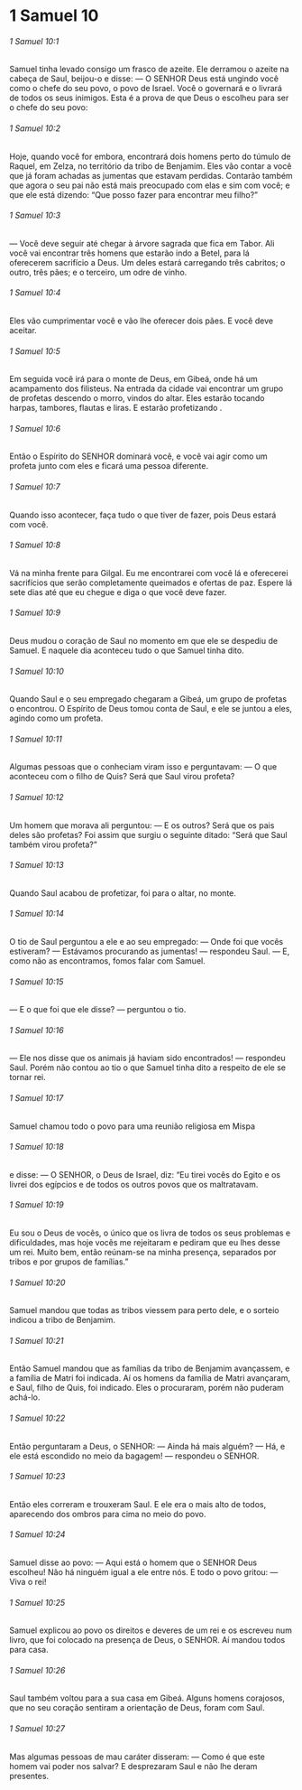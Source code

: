 # 1 Samuel 10

###### 1 Samuel 10:1

Samuel tinha levado consigo um frasco de azeite. Ele derramou o azeite na cabeça de Saul, beijou-o e disse: — O SENHOR Deus está ungindo você como o chefe do seu povo, o povo de Israel. Você o governará e o livrará de todos os seus inimigos. Esta é a prova de que Deus o escolheu para ser o chefe do seu povo:

###### 1 Samuel 10:2

Hoje, quando você for embora, encontrará dois homens perto do túmulo de Raquel, em Zelza, no território da tribo de Benjamim. Eles vão contar a você que já foram achadas as jumentas que estavam perdidas. Contarão também que agora o seu pai não está mais preocupado com elas e sim com você; e que ele está dizendo: “Que posso fazer para encontrar meu filho?”

###### 1 Samuel 10:3

— Você deve seguir até chegar à árvore sagrada que fica em Tabor. Ali você vai encontrar três homens que estarão indo a Betel, para lá oferecerem sacrifício a Deus. Um deles estará carregando três cabritos; o outro, três pães; e o terceiro, um odre de vinho.

###### 1 Samuel 10:4

Eles vão cumprimentar você e vão lhe oferecer dois pães. E você deve aceitar.

###### 1 Samuel 10:5

Em seguida você irá para o monte de Deus, em Gibeá, onde há um acampamento dos filisteus. Na entrada da cidade vai encontrar um grupo de profetas descendo o morro, vindos do altar. Eles estarão tocando harpas, tambores, flautas e liras. E estarão profetizando .

###### 1 Samuel 10:6

Então o Espírito do SENHOR dominará você, e você vai agir como um profeta junto com eles e ficará uma pessoa diferente.

###### 1 Samuel 10:7

Quando isso acontecer, faça tudo o que tiver de fazer, pois Deus estará com você.

###### 1 Samuel 10:8

Vá na minha frente para Gilgal. Eu me encontrarei com você lá e oferecerei sacrifícios que serão completamente queimados e ofertas de paz. Espere lá sete dias até que eu chegue e diga o que você deve fazer.

###### 1 Samuel 10:9

Deus mudou o coração de Saul no momento em que ele se despediu de Samuel. E naquele dia aconteceu tudo o que Samuel tinha dito.

###### 1 Samuel 10:10

Quando Saul e o seu empregado chegaram a Gibeá, um grupo de profetas o encontrou. O Espírito de Deus tomou conta de Saul, e ele se juntou a eles, agindo como um profeta.

###### 1 Samuel 10:11

Algumas pessoas que o conheciam viram isso e perguntavam: — O que aconteceu com o filho de Quis? Será que Saul virou profeta?

###### 1 Samuel 10:12

Um homem que morava ali perguntou: — E os outros? Será que os pais deles são profetas? Foi assim que surgiu o seguinte ditado: “Será que Saul também virou profeta?”

###### 1 Samuel 10:13

Quando Saul acabou de profetizar, foi para o altar, no monte.

###### 1 Samuel 10:14

O tio de Saul perguntou a ele e ao seu empregado: — Onde foi que vocês estiveram? — Estávamos procurando as jumentas! — respondeu Saul. — E, como não as encontramos, fomos falar com Samuel.

###### 1 Samuel 10:15

— E o que foi que ele disse? — perguntou o tio.

###### 1 Samuel 10:16

— Ele nos disse que os animais já haviam sido encontrados! — respondeu Saul. Porém não contou ao tio o que Samuel tinha dito a respeito de ele se tornar rei.

###### 1 Samuel 10:17

Samuel chamou todo o povo para uma reunião religiosa em Mispa

###### 1 Samuel 10:18

e disse: — O SENHOR, o Deus de Israel, diz: “Eu tirei vocês do Egito e os livrei dos egípcios e de todos os outros povos que os maltratavam.

###### 1 Samuel 10:19

Eu sou o Deus de vocês, o único que os livra de todos os seus problemas e dificuldades, mas hoje vocês me rejeitaram e pediram que eu lhes desse um rei. Muito bem, então reúnam-se na minha presença, separados por tribos e por grupos de famílias.”

###### 1 Samuel 10:20

Samuel mandou que todas as tribos viessem para perto dele, e o sorteio indicou a tribo de Benjamim.

###### 1 Samuel 10:21

Então Samuel mandou que as famílias da tribo de Benjamim avançassem, e a família de Matri foi indicada. Aí os homens da família de Matri avançaram, e Saul, filho de Quis, foi indicado. Eles o procuraram, porém não puderam achá-lo.

###### 1 Samuel 10:22

Então perguntaram a Deus, o SENHOR: — Ainda há mais alguém? — Há, e ele está escondido no meio da bagagem! — respondeu o SENHOR.

###### 1 Samuel 10:23

Então eles correram e trouxeram Saul. E ele era o mais alto de todos, aparecendo dos ombros para cima no meio do povo.

###### 1 Samuel 10:24

Samuel disse ao povo: — Aqui está o homem que o SENHOR Deus escolheu! Não há ninguém igual a ele entre nós. E todo o povo gritou: — Viva o rei!

###### 1 Samuel 10:25

Samuel explicou ao povo os direitos e deveres de um rei e os escreveu num livro, que foi colocado na presença de Deus, o SENHOR. Aí mandou todos para casa.

###### 1 Samuel 10:26

Saul também voltou para a sua casa em Gibeá. Alguns homens corajosos, que no seu coração sentiram a orientação de Deus, foram com Saul.

###### 1 Samuel 10:27

Mas algumas pessoas de mau caráter disseram: — Como é que este homem vai poder nos salvar? E desprezaram Saul e não lhe deram presentes.

